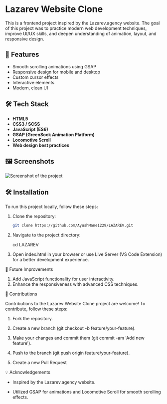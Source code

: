 # Lazarev Website Clone

This is a frontend project inspired by the Lazarev.agency website. The goal of this project was to practice modern web development techniques, improve UI/UX skills, and deepen understanding of animation, layout, and responsive design.

## 🚀 Features

- Smooth scrolling animations using GSAP
- Responsive design for mobile and desktop
- Custom cursor effects
- Interactive elements
- Modern, clean UI

## 🛠️ Tech Stack

- **HTML5**
- **CSS3 / SCSS**
- **JavaScript (ES6)**
- **GSAP (GreenSock Animation Platform)**
- **Locomotive Scroll**
- **Web design best practices**

## 🖼️ Screenshots

![Screenshot of the project]([https://github.com/AyushMane29/amazon/blob/main/amazon_screenshot.jpg?raw=true](https://github.com/AyushMane1229/LAZAREV/blob/f4268137f27377396ad58de2e7d3d4299c20c142/Screenshot%202025-06-29%20224251.png))  


## 🛠️ Installation

To run this project locally, follow these steps:


1. Clone the repository:
   ```bash
   git clone https://github.com/AyushMane1229/LAZAREV.git

2. Navigate to the project directory:

   cd LAZAREV

3. Open index.html in your browser or use Live Server (VS Code Extension) for a better development experience.

🌟 Future Improvements

   1. Add JavaScript functionality for user interactivity.
   2. Enhance the responsiveness with advanced CSS techniques.


🤝 Contributions

 Contributions to the Lazarev Website Clone project are welcome! To contribute, follow these steps:

   1. Fork the repository.

   2. Create a new branch (git checkout -b feature/your-feature).

   3. Make your changes and commit them (git commit -am 'Add new feature').

   4. Push to the branch (git push origin feature/your-feature).

   5. Create a new Pull Request


💡 Acknowledgements

   - Inspired by the Lazarev.agency website.

   - Utilized GSAP for animations and Locomotive Scroll for smooth scrolling effects.
